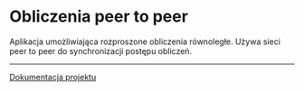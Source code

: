 # Obliczenia peer to peer

Aplikacja umożliwiająca rozproszone obliczenia równoległe. Używa sieci peer to peer do synchronizacji postępu obliczeń. 

---

[Dokumentacja projektu](https://marszub.github.io/calculation-p2p/)
